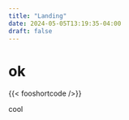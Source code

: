 ```yaml
---
title: "Landing"
date: 2024-05-05T13:19:35-04:00
draft: false
---
```


# ok

{{< fooshortcode />}}

cool


